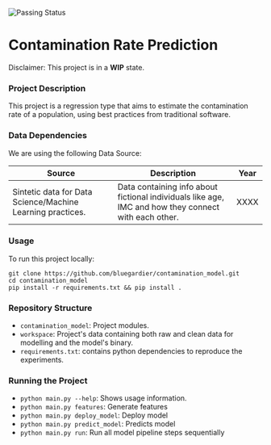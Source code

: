 ![Passing Status](https://github.com/bluegardier/contamination_model/actions/workflows/github-ci.yml/badge.svg)

# Contamination Rate Prediction
Disclaimer: This project is in a **WIP** state.

### Project Description
This project is a regression type that aims to estimate the contamination rate of a population, 
using best practices from traditional software.



### Data Dependencies
We are using the following Data Source:

| Source | Description | Year |
|--------|-------------|------|
|Sintetic data for Data Science/Machine Learning practices.|Data containing info about fictional individuals like age, IMC and how they connect with each other. |XXXX|

### Usage
To run this project locally:
```
git clone https://github.com/bluegardier/contamination_model.git
cd contamination_model
pip install -r requirements.txt && pip install .
``` 

### Repository Structure
- `contamination_model`: Project modules.
- `workspace`: Project's data containing both raw and clean data for modelling and the model's binary.
- `requirements.txt`: contains python dependencies to reproduce the experiments.

### Running the Project
- `python main.py --help`: Shows usage information.
- `python main.py features`: Generate features
- `python main.py deploy_model`: Deploy model
- `python main.py predict_model`: Predicts model
- `python main.py run`: Run all model pipeline steps sequentially
